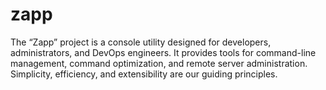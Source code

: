 # zapp
The “Zapp” project is a console utility designed for developers, administrators, and DevOps engineers. It provides tools for command-line management, command optimization, and remote server administration. Simplicity, efficiency, and extensibility are our guiding principles.
